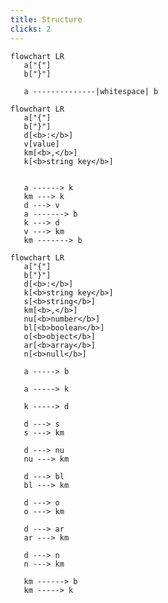 ```yaml
---
title: Structure
clicks: 2
---
```


<span v-if="$slidev.nav.clicks === 0" class="text-center">

```mermaid {scale: 0.8}
flowchart LR
   a["{"]
   b["}"]

   a --------------|whitespace| b
```
</span>


<span v-if="$slidev.nav.clicks === 1" class="text-center">

```mermaid {scale: 0.8}
flowchart LR
   a["{"]
   b["}"]
   d[<b>:</b>]
   v[value]
   km[<b>,</b>]
   k[<b>string key</b>]


   a ------> k
   km ---> k
   d ---> v
   a -------> b
   k ---> d
   v ---> km
   km -------> b
```
</span>


<span v-if="$slidev.nav.clicks === 2" class="text-center">

```mermaid {scale: 0.8}
flowchart LR
   a["{"]
   b["}"]
   d[<b>:</b>]
   k[<b>string key</b>]
   s[<b>string</b>]
   km[<b>,</b>]
   nu[<b>number</b>]
   bl[<b>boolean</b>]
   o[<b>object</b>]
   ar[<b>array</b>]
   n[<b>null</b>]

   a -----> b

   a -----> k

   k -----> d

   d ---> s
   s ---> km

   d ---> nu
   nu ---> km
   
   d ---> bl
   bl ---> km
   
   d ---> o
   o ---> km
   
   d ---> ar
   ar ---> km
   
   d ---> n
   n ---> km

   km ------> b
   km -----> k
```
</span>

